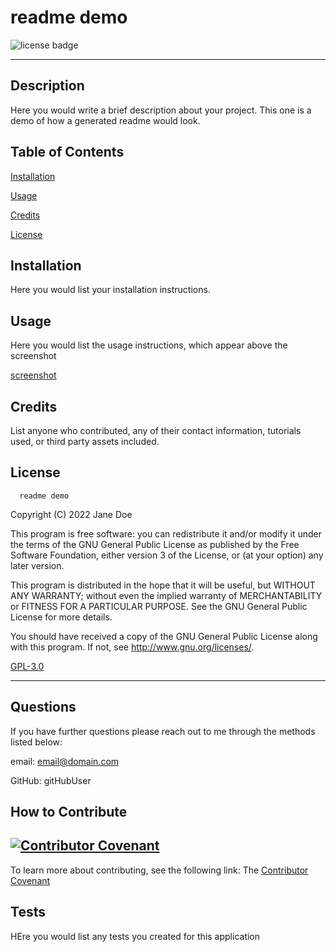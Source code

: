 
  # readme demo

  ![license badge](https://img.shields.io/badge/License-gpl-blue.svg)

  -------


  ## Description
  Here you would write a brief description about your project. This one is a demo of how a generated readme would look.

  ## Table of Contents
  [Installation](#installation)

  [Usage](#usage)

  [Credits](#credits)

  [License](#license)

  ## Installation
  Here you would list your installation instructions.

  ## Usage
  Here you would list the usage instructions, which appear above the screenshot

  [screenshot](https://drive.google.com/file/d/1LtQsdUI97QoKG1YD5rXQQYBy-_nK-YLJ/view)
  
  ## Credits
  List anyone who contributed, any of their contact information, tutorials used, or third party assets included.

  ## License
  
      readme demo
Copyright (C) 2022 Jane Doe

This program is free software: you can redistribute it and/or modify
it under the terms of the GNU General Public License as published by
the Free Software Foundation, either version 3 of the License, or
(at your option) any later version.

This program is distributed in the hope that it will be useful,
but WITHOUT ANY WARRANTY; without even the implied warranty of
MERCHANTABILITY or FITNESS FOR A PARTICULAR PURPOSE.  See the
GNU General Public License for more details.

You should have received a copy of the GNU General Public License
along with this program.  If not, see http://www.gnu.org/licenses/.
      

  [GPL-3.0](https://opensource.org/licenses/GPL-3.0)

  ---

  ## Questions
  If you have further questions please reach out to me through the methods listed below:

  email: email@domain.com

  GitHub: gitHubUser

  
## How to Contribute
[![Contributor Covenant](https://img.shields.io/badge/Contributor%20Covenant-2.1-4baaaa.svg)](code_of_conduct.md)
---
To learn more about contributing, see the following link:
The [Contributor Covenant](https://www.contributor-covenant.org/version/2/1/code_of_conduct/code_of_conduct.md)
      
  ## Tests
  HEre you would list any tests you created for this application
  